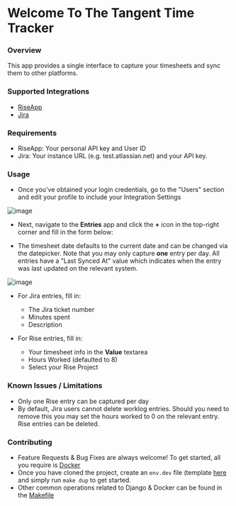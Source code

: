 # Welcome To The Tangent Time Tracker #

### Overview ###

This app provides a single interface to capture your timesheets and sync them to other platforms.

### Supported Integrations ###

- [RiseApp](https://my.riseapp.co.za)
- [Jira](https://www.atlassian.com/software/jira)


### Requirements ###
- RiseApp: Your personal API key and User ID
- Jira: Your instance URL (e.g. test.atlassian.net) and your API key.


### Usage ###
- Once you've obtained your login credentials, go to the "Users" section and edit your profile to include your Integration Settings

![image](https://github.com/user-attachments/assets/e50b0010-ddcc-4d30-858e-6717d72e5f52)


- Next, navigate to the **Entries** app and click the **+** icon in the top-right corner and fill in the form below:


- The timesheet date defaults to the current date and can be changed via the datepicker. Note that you may only capture **one** entry per day. All entries have a "Last Synced At" value which indicates when the entry was last updated on the relevant system.

![image](https://github.com/user-attachments/assets/b31291a0-de52-4ae8-b6c0-82961d3711e3)

  
- For Jira entries, fill in:
  -  The Jira ticket number
  -  Minutes spent
  -  Description
    
- For Rise entries, fill in:
  -  Your timesheet info in the **Value** textarea
  -  Hours Worked (defaulted to 8)
  -  Select your Rise Project

### Known Issues / Limitations ###
- Only one Rise entry can be captured per day
- By default, Jira users cannot delete worklog entries. Should you need to remove this you may set the hours worked to 0 on the relevant entry. Rise entries can be deleted.


### Contributing ###

- Feature Requests & Bug Fixes are always welcome! To get started, all you require is [Docker](https://docker.com)
- Once you have cloned the project, create an `env.dev` file (template [here](https://github.com/muhammedabad/TimeTracker/blob/main/env.dev.sample) and simply run `make dup` to get started.
- Other common operations related to Django & Docker can be found in the [Makefile](https://github.com/muhammedabad/TimeTracker/blob/main/Makefile)




